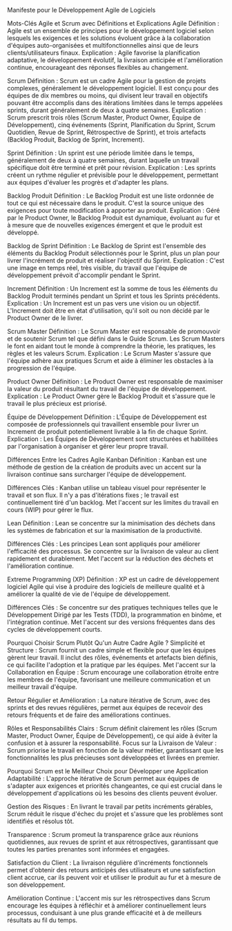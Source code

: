 Manifeste pour le Développement Agile de Logiciels

Mots-Clés Agile et Scrum avec Définitions et Explications
Agile
Définition : Agile est un ensemble de principes pour le développement logiciel selon lesquels les exigences et les solutions évoluent grâce à la collaboration d'équipes auto-organisées et multifonctionnelles ainsi que de leurs clients/utilisateurs finaux.
Explication : Agile favorise la planification adaptative, le développement évolutif, la livraison anticipée et l'amélioration continue, encourageant des réponses flexibles au changement.

Scrum
Définition : Scrum est un cadre Agile pour la gestion de projets complexes, généralement le développement logiciel. Il est conçu pour des équipes de dix membres ou moins, qui divisent leur travail en objectifs pouvant être accomplis dans des itérations limitées dans le temps appelées sprints, durant généralement de deux à quatre semaines.
Explication : Scrum prescrit trois rôles (Scrum Master, Product Owner, Équipe de Développement), cinq événements (Sprint, Planification du Sprint, Scrum Quotidien, Revue de Sprint, Rétrospective de Sprint), et trois artefacts (Backlog Produit, Backlog de Sprint, Increment).

Sprint
Définition : Un sprint est une période limitée dans le temps, généralement de deux à quatre semaines, durant laquelle un travail spécifique doit être terminé et prêt pour révision.
Explication : Les sprints créent un rythme régulier et prévisible pour le développement, permettant aux équipes d'évaluer les progrès et d'adapter les plans.

Backlog Produit
Définition : Le Backlog Produit est une liste ordonnée de tout ce qui est nécessaire dans le produit. C'est la source unique des exigences pour toute modification à apporter au produit.
Explication : Géré par le Product Owner, le Backlog Produit est dynamique, évoluant au fur et à mesure que de nouvelles exigences émergent et que le produit est développé.

Backlog de Sprint
Définition : Le Backlog de Sprint est l'ensemble des éléments du Backlog Produit sélectionnés pour le Sprint, plus un plan pour livrer l'incrément de produit et réaliser l'objectif du Sprint.
Explication : C'est une image en temps réel, très visible, du travail que l'équipe de développement prévoit d'accomplir pendant le Sprint.

Increment
Définition : Un Increment est la somme de tous les éléments du Backlog Produit terminés pendant un Sprint et tous les Sprints précédents.
Explication : Un Increment est un pas vers une vision ou un objectif. L'Increment doit être en état d'utilisation, qu'il soit ou non décidé par le Product Owner de le livrer.

Scrum Master
Définition : Le Scrum Master est responsable de promouvoir et de soutenir Scrum tel que défini dans le Guide Scrum. Les Scrum Masters le font en aidant tout le monde à comprendre la théorie, les pratiques, les règles et les valeurs Scrum.
Explication : Le Scrum Master s'assure que l'équipe adhère aux pratiques Scrum et aide à éliminer les obstacles à la progression de l'équipe.

Product Owner
Définition : Le Product Owner est responsable de maximiser la valeur du produit résultant du travail de l'équipe de développement.
Explication : Le Product Owner gère le Backlog Produit et s'assure que le travail le plus précieux est priorisé.

Équipe de Développement
Définition : L'Équipe de Développement est composée de professionnels qui travaillent ensemble pour livrer un Increment de produit potentiellement livrable à la fin de chaque Sprint.
Explication : Les Équipes de Développement sont structurées et habilitées par l'organisation à organiser et gérer leur propre travail.

Différences Entre les Cadres Agile
Kanban
Définition : Kanban est une méthode de gestion de la création de produits avec un accent sur la livraison continue sans surcharger l'équipe de développement.

Différences Clés :
Kanban utilise un tableau visuel pour représenter le travail et son flux.
Il n'y a pas d'itérations fixes ; le travail est continuellement tiré d'un backlog.
Met l'accent sur les limites du travail en cours (WIP) pour gérer le flux.

Lean
Définition : Lean se concentre sur la minimisation des déchets dans les systèmes de fabrication et sur la maximisation de la productivité.

Différences Clés :
Les principes Lean sont appliqués pour améliorer l'efficacité des processus.
Se concentre sur la livraison de valeur au client rapidement et durablement.
Met l'accent sur la réduction des déchets et l'amélioration continue.

Extreme Programming (XP)
Définition : XP est un cadre de développement logiciel Agile qui vise à produire des logiciels de meilleure qualité et à améliorer la qualité de vie de l'équipe de développement.

Différences Clés :
Se concentre sur des pratiques techniques telles que le Développement Dirigé par les Tests (TDD), la programmation en binôme, et l'intégration continue.
Met l'accent sur des versions fréquentes dans des cycles de développement courts.

Pourquoi Choisir Scrum Plutôt Qu'un Autre Cadre Agile ?
Simplicité et Structure :
Scrum fournit un cadre simple et flexible pour que les équipes gèrent leur travail. Il inclut des rôles, événements et artefacts bien définis, ce qui facilite l'adoption et la pratique par les équipes.
Met l'accent sur la Collaboration en Équipe : Scrum encourage une collaboration étroite entre les membres de l'équipe, favorisant une meilleure communication et un meilleur travail d'équipe.

Retour Régulier et Amélioration :
La nature itérative de Scrum, avec des sprints et des revues régulières, permet aux équipes de recevoir des retours fréquents et de faire des améliorations continues.

Rôles et Responsabilités Clairs :
Scrum définit clairement les rôles (Scrum Master, Product Owner, Équipe de Développement), ce qui aide à éviter la confusion et à assurer la responsabilité.
Focus sur la Livraison de Valeur : Scrum priorise le travail en fonction de la valeur métier, garantissant que les fonctionnalités les plus précieuses sont développées et livrées en premier.

Pourquoi Scrum est le Meilleur Choix pour Développer une Application
Adaptabilité :
L'approche itérative de Scrum permet aux équipes de s'adapter aux exigences et priorités changeantes, ce qui est crucial dans le développement d'applications où les besoins des clients peuvent évoluer.

Gestion des Risques :
En livrant le travail par petits incréments gérables, Scrum réduit le risque d'échec du projet et s'assure que les problèmes sont identifiés et résolus tôt.

Transparence :
Scrum promeut la transparence grâce aux réunions quotidiennes, aux revues de sprint et aux rétrospectives, garantissant que toutes les parties prenantes sont informées et engagées.

Satisfaction du Client :
La livraison régulière d'incréments fonctionnels permet d'obtenir des retours anticipés des utilisateurs et une satisfaction client accrue, car ils peuvent voir et utiliser le produit au fur et à mesure de son développement.

Amélioration Continue :
L'accent mis sur les rétrospectives dans Scrum encourage les équipes à réfléchir et à améliorer continuellement leurs processus, conduisant à une plus grande efficacité et à de meilleurs résultats au fil du temps.
